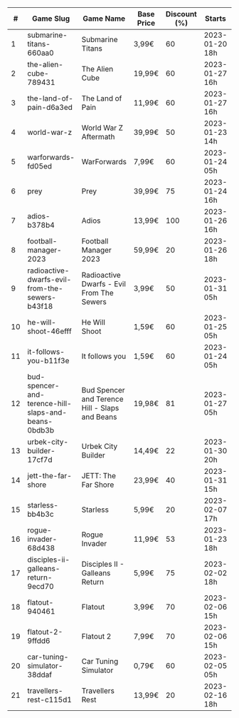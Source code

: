 |#|Game Slug|Game Name|Base Price|Discount (%)|Starts|Ends|
|---|---|---|---|---|---|---|
|1|submarine-titans-660aa0|Submarine Titans|3,99€|60|2023-01-20 18h|2023-01-24 18h|
|2|the-alien-cube-789431|The Alien Cube|19,99€|60|2023-01-27 16h|2023-01-29 16h|
|3|the-land-of-pain-d6a3ed|The Land of Pain|11,99€|60|2023-01-27 16h|2023-01-29 16h|
|4|world-war-z|World War Z Aftermath|39,99€|50|2023-01-23 14h|2023-01-30 01h|
|5|warforwards-fd05ed|WarForwards|7,99€|60|2023-01-24 05h|2023-01-31 05h|
|6|prey|Prey|39,99€|75|2023-01-24 16h|2023-01-31 16h|
|7|adios-b378b4|Adios|13,99€|100|2023-01-26 16h|2023-02-02 16h|
|8|football-manager-2023|Football Manager 2023|59,99€|20|2023-01-26 18h|2023-02-02 18h|
|9|radioactive-dwarfs-evil-from-the-sewers-b43f18|Radioactive Dwarfs - Evil From The Sewers|3,99€|50|2023-01-31 05h|2023-02-07 05h|
|10|he-will-shoot-46efff|He Will Shoot|1,59€|60|2023-01-25 05h|2023-02-08 05h|
|11|it-follows-you-b11f3e|It follows you|1,59€|60|2023-01-24 05h|2023-02-08 05h|
|12|bud-spencer-and-terence-hill-slaps-and-beans-0bdb3b|Bud Spencer and Terence Hill - Slaps and Beans|19,98€|81|2023-01-27 05h|2023-02-12 05h|
|13|urbek-city-builder-17cf7d|Urbek City Builder|14,49€|22|2023-01-30 20h|2023-02-13 20h|
|14|jett-the-far-shore|JETT: The Far Shore|23,99€|40|2023-01-31 15h|2023-02-14 15h|
|15|starless-bb4b3c|Starless|5,99€|20|2023-02-07 17h|2023-02-14 17h|
|16|rogue-invader-68d438|Rogue Invader|11,99€|53|2023-01-23 18h|2023-02-14 18h|
|17|disciples-ii-galleans-return-9ecd70|Disciples II - Galleans Return|5,99€|75|2023-02-02 18h|2023-02-16 18h|
|18|flatout-940461|Flatout|3,99€|70|2023-02-06 15h|2023-02-20 15h|
|19|flatout-2-9ffdd6|Flatout 2|7,99€|70|2023-02-06 15h|2023-02-20 15h|
|20|car-tuning-simulator-38ddaf|Car Tuning Simulator|0,79€|60|2023-02-05 05h|2023-02-24 05h|
|21|travellers-rest-c115d1|Travellers Rest|13,99€|20|2023-02-16 18h|2023-02-27 18h|
